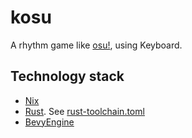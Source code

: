 # kosu
A rhythm game like [osu!](https://github.com/ppy/osu), using Keyboard.

## Technology stack
- [Nix](https://nixos.org)
- [Rust](https://www.rust-lang.org). See [rust-toolchain.toml](./rust-toolchain.toml)
- [BevyEngine](https://bevyengine.org)
